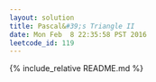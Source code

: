 ```yaml
---
layout: solution
title: Pascal&#39;s Triangle II
date: Mon Feb  8 22:35:58 PST 2016
leetcode_id: 119
---
```

{% include_relative README.md %}
